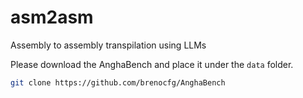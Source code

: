 # asm2asm
Assembly to assembly transpilation using LLMs


Please download the AnghaBench and place it under the `data` folder.

```bash
git clone https://github.com/brenocfg/AnghaBench
```

